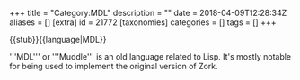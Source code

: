 +++
title = "Category:MDL"
description = ""
date = 2018-04-09T12:28:34Z
aliases = []
[extra]
id = 21772
[taxonomies]
categories = []
tags = []
+++

{{stub}}{{language|MDL}}

'''MDL''' or '''Muddle''' is an old language related to Lisp. It's mostly notable for being used to implement the original version of Zork.
